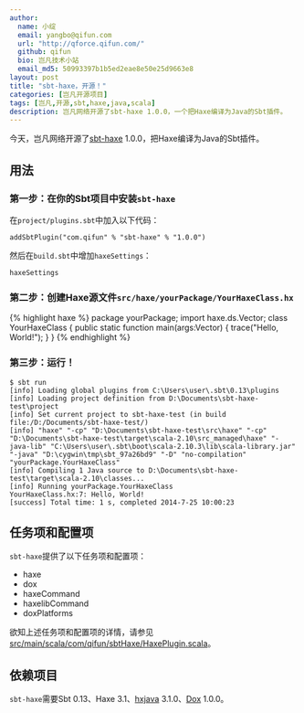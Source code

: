 ```yaml
---
author:
  name: 小绽
  email: yangbo@qifun.com
  url: "http://qforce.qifun.com/"
  github: qifun
  bio: 岂凡技术小站
  email_md5: 50993397b1b5ed2eae8e50e25d9663e8 
layout: post
title: "sbt-haxe，开源！"
categories: [岂凡开源项目]
tags: [岂凡,开源,sbt,haxe,java,scala]
description: 岂凡网络开源了sbt-haxe 1.0.0，一个把Haxe编译为Java的Sbt插件。
---
```

今天，岂凡网络开源了[sbt-haxe](https://bitbucket.org/qforce/sbt-haxe) 1.0.0，把Haxe编译为Java的Sbt插件。

## 用法

### 第一步：在你的Sbt项目中安装`sbt-haxe`

在`project/plugins.sbt`中加入以下代码：

    addSbtPlugin("com.qifun" % "sbt-haxe" % "1.0.0")

然后在`build.sbt`中增加`haxeSettings`：

    haxeSettings

### 第二步：创建Haxe源文件`src/haxe/yourPackage/YourHaxeClass.hx`

{% highlight haxe %}
package yourPackage;
import haxe.ds.Vector;
class YourHaxeClass
{
  public static function main(args:Vector<String>)
  {
    trace("Hello, World!");
  }
}
{% endhighlight %}

### 第三步：运行！

    $ sbt run
    [info] Loading global plugins from C:\Users\user\.sbt\0.13\plugins
    [info] Loading project definition from D:\Documents\sbt-haxe-test\project
    [info] Set current project to sbt-haxe-test (in build file:/D:/Documents/sbt-haxe-test/)
    [info] "haxe" "-cp" "D:\Documents\sbt-haxe-test\src\haxe" "-cp" "D:\Documents\sbt-haxe-test\target\scala-2.10\src_managed\haxe" "-java-lib" "C:\Users\user\.sbt\boot\scala-2.10.3\lib\scala-library.jar" "-java" "D:\cygwin\tmp\sbt_97a26bd9" "-D" "no-compilation" "yourPackage.YourHaxeClass"
    [info] Compiling 1 Java source to D:\Documents\sbt-haxe-test\target\scala-2.10\classes...
    [info] Running yourPackage.YourHaxeClass
    YourHaxeClass.hx:7: Hello, World!
    [success] Total time: 1 s, completed 2014-7-25 10:00:23

## 任务项和配置项

`sbt-haxe`提供了以下任务项和配置项：

 * haxe
 * dox
 * haxeCommand
 * haxelibCommand
 * doxPlatforms

欲知上述任务项和配置项的详情，请参见[src/main/scala/com/qifun/sbtHaxe/HaxePlugin.scala](https://bitbucket.org/qforce/sbt-haxe/src/master/src/main/scala/com/qifun/sbtHaxe/HaxePlugin.scala#cl-34)。

## 依赖项目

`sbt-haxe`需要Sbt 0.13、Haxe 3.1、[hxjava](http://lib.haxe.org/p/hxjava) 3.1.0、[Dox](http://lib.haxe.org/p/dox) 1.0.0。
